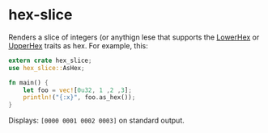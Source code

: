 # hex-slice

Renders a slice of integers (or anythign lese that supports the
[LowerHex](https://doc.rust-lang.org/std/fmt/trait.LowerHex.html) or [UpperHex](https://doc.rust-lang.org/std/fmt/trait.UpperHex.html) traits as hex. For example, this:

```rust
extern crate hex_slice;
use hex_slice::AsHex;

fn main() {
    let foo = vec![0u32, 1 ,2 ,3];
    println!("{:x}", foo.as_hex());
}
```

Displays: `[0000 0001 0002 0003]` on standard output.

